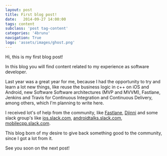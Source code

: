 ```yaml
---
layout: post
title: First blog post!
date:   2014-09-27 14:00:00
tags: content
subclass: 'post tag-content'
categories: '4brunu'
navigation: True
logo: 'assets/images/ghost.png'
---
```


Hi, this is my first blog post!

In this blog you will find content related to my experience as software developer.

Last year was a great year for me, because I had the opportunity to try and learn a lot new things, like reuse the business logic in c++ on iOS and Android, new Software Software architectures (MVP and MVVM), Fastlane, Jenkins and Travis for Continuous Integration and Continuous Delivery, among others, which I'm planning to write here.

I received lot's of help from the community, like [Fastlane](https://github.com/fastlane/fastlane), [Djinni](https://github.com/dropbox/djinni) and some slack group's like [ios.slack.com](ios.slack.com), [androidtalks.slack.com](androidtalks.slack.com), [mobilecpp.slack.com](mobilecpp.slack.com).

This blog born of my desire to give back something good to the community, since I got a lot from it.

See you soon on the next post!
